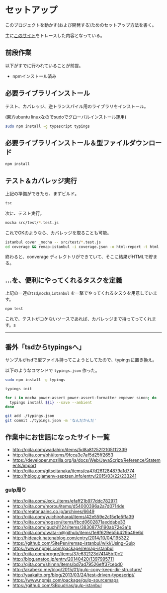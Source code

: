 # セットアップ

このプロジェクトを動かす(および開発する)ためのセットアップ方法を書く。

主に[このサイト](http://blog.syati.info/post/typescript_coverage/)をトレースした内容となっている。

## 前段作業

以下がすでに行われていることが前提。

- npmインストール済み


## 必要ライブラリインストール

テスト、カバレッジ、逆トランスパイル用のライブラリをインストール。

(東方ubuntu linuxなのでsudoでグローバルインストール運用)

```bash
sudo npm install -g typescript typings
```

## 必要ライブラリインストール＆型ファイルダウンロード

```bash
npm install 
```

## テスト＆カバレッジ実行

上記の準備ができたら、まずビルド。

```bash
tsc
```

次に、テスト実行。

```bash
mocha src/test/*.test.js
```

これでOKのようなら、カバレッジを取ることも可能。

```bash
istanbul cover _mocha -- src/test/*.test.js
cd coverage && remap-istanbul -i coverage.json -o html-report -t html
```

終わると、converage ディレクトリができていて、そこに結果がHTMLで貯まる。

## …を、便利にやってくれるタスクを定義

上記の一連の`tsd`,`mocha`,`istanbul` を一撃でやってくれるタスクを用意しています。

```bash
npm test
```

これで、テストがコケないソースであれば、カバレッジまで持ってってくれます。s

---

## 番外「tsdからtypingsへ」

サンプルがtsdで型ファイル持ってこようとしてたので、typingsに置き換え。

以下のようなコマンドで `typings.json` 作った。


```bash
sudo npm install -g typings

typings init

for i in mocha power-assert power-assert-formatter empower sinon; do
  typings install ${i} --save --ambient
done

git add ./typings.json
git commit ./typings.json -m 'なんだかんだ'
```

## 作業中にお世話になったサイト一覧

+ http://qiita.com/wadahiro/items/5d8a81252f2105112339
+ http://qiita.com/phi/items/9fcca3e7af5d25ff2653
+ https://developer.mozilla.org/ja/docs/Web/JavaScript/Reference/Statements/import
+ http://qiita.com/gitseitanaka/items/ea47d261284879a1d774
+ http://hblog.glamenv-septzen.info/entry/2015/03/22/233241

### gulp周り

+ http://qiita.com/Jxck_/items/efaff21b977ddc782971
+ http://qiita.com/morou/items/d54000396a2a7d0714de
+ http://creator.aainc.co.jp/archives/6649
+ http://qiita.com/yuichiroharai/items/42e559e2c15e1e5ffa39
+ http://qiita.com/nogson/items/fbcd0602871aeddabe33
+ http://qiita.com/iguchi1124/items/3830877d190ab72e3a1b
+ http://qiita.com/iwata-n@github/items/1e8f629eb5b429a49e6d
+ http://hideack.hatenablog.com/entry/2014/10/04/195322
+ https://github.com/SitePen/remap-istanbul/wiki/Using-Gulp
+ https://www.npmjs.com/package/remap-istanbul
+ http://qiita.com/progre/items/37e632123d74145bf0c2
+ http://blog.anatoo.jp/entry/20140420/1397995711
+ http://qiita.com/shinnn/items/bd7ad79526eff37cebd0
+ http://akabeko.me/blog/2015/01/gulp-copy-keep-dir-structure/
+ http://yaakaito.org/blog/2013/03/24/test-driven-typescript/
+ https://www.npmjs.com/package/gulp-sourcemaps
+ https://github.com/SBoudrias/gulp-istanbul
